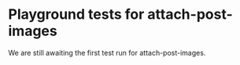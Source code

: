 # Playground tests for attach-post-images
We are still awaiting the first test run for attach-post-images.
